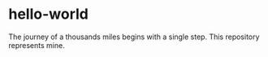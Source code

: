 # hello-world
The journey of a thousands miles begins with a single step. This repository represents mine.
